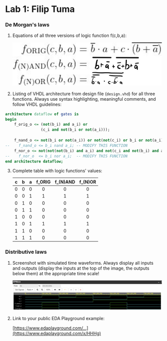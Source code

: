 # Lab 1: Filip Tuma

### De Morgan's laws

1. Equations of all three versions of logic function f(c,b,a):

   ![Logic function](https://github.com/FilipTuma2001/digital-electronics-1/blob/main/equations-1.jpg)

2. Listing of VHDL architecture from design file (`design.vhd`) for all three functions. Always use syntax highlighting, meaningful comments, and follow VHDL guidelines:

```vhdl
architecture dataflow of gates is
begin
    f_orig_o <= (not(b_i) and a_i) or
                (c_i and not(b_i or not(a_i)));
                
	f_nand_o <= not(b_i or not(a_i)) or not(not(c_i) or b_i or not(a_i));
--    f_nand_o <= b_i nand a_i; -- MODIFY THIS FUNCTION
	f_nor_o <= not(not(not(b_i) and a_i) and not(c_i and not(b_i) and a_i));
--    f_nor_o  <= b_i nor a_i;  -- MODIFY THIS FUNCTION
end architecture dataflow;
```

3. Complete table with logic functions' values:

   | **c** | **b** |**a** | **f_ORIG** | **f_(N)AND** | **f_(N)OR** |
   | :-: | :-: | :-: | :-: | :-: | :-: |
   | 0 | 0 | 0 | 0 | 0 | 0 |
   | 0 | 0 | 1 | 1 | 1 | 1 |
   | 0 | 1 | 0 | 0 | 0 | 0 |
   | 0 | 1 | 1 | 0 | 0 | 0 |
   | 1 | 0 | 0 | 0 | 0 | 0 |
   | 1 | 0 | 1 | 1 | 1 | 1 |
   | 1 | 1 | 0 | 0 | 0 | 0 |
   | 1 | 1 | 1 | 0 | 0 | 0 |

### Distributive laws

1. Screenshot with simulated time waveforms. Always display all inputs and outputs (display the inputs at the top of the image, the outputs below them) at the appropriate time scale!

   ![your figure](https://github.com/FilipTuma2001/digital-electronics-1/blob/main/01_screenshot.png)

2. Link to your public EDA Playground example:

   [https://www.edaplayground.com/...](https://www.edaplayground.com/x/HHHg)
